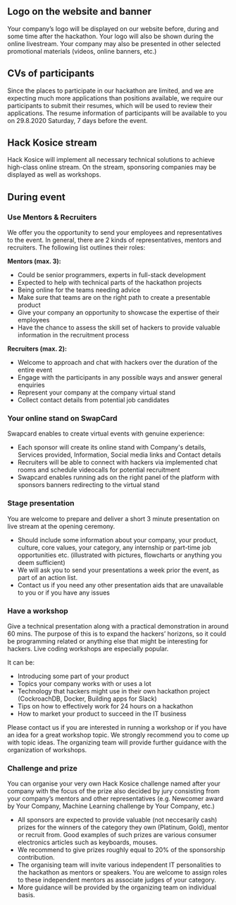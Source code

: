 ## Logo on the website and banner

Your company’s logo will be displayed on our website before, during and some time after the hackathon. Your logo will also be shown during the online livestream. Your company may also be presented in other selected promotional materials (videos, online banners, etc.)

## CVs of participants

Since the places to participate in our hackathon are limited, and we are expecting much more applications than positions available, we require our participants to submit their resumes, which will be used to review their applications. The resume information of participants will be available to you on 29.8.2020 Saturday, 7 days before the event.

## Hack Kosice stream

Hack Kosice will implement all necessary technical solutions to achieve high-class online stream. On the stream, sponsoring companies may be displayed as well as workshops.

## During event

### Use Mentors & Recruiters

We offer you the opportunity to send your employees and representatives to the event. In general, there are 2 kinds of representatives, mentors and recruiters. The following list outlines their roles:

**Mentors (max. 3):**

- Could be senior programmers, experts in full-stack development
- Expected to help with technical parts of the hackathon projects
- Being online for the teams needing advice
- Make sure that teams are on the right path to create a presentable product
- Give your company an opportunity to showcase the expertise of their employees
- Have the chance to assess the skill set of hackers to provide valuable information in the recruitment process

**Recruiters (max. 2):**

- Welcome to approach and chat with hackers over the duration of the entire event
- Engage with the participants in any possible ways and answer general enquiries
- Represent your company at the company virtual stand
- Collect contact details from potential job candidates

### Your online stand on SwapCard

Swapcard enables to create virtual events with genuine experience:

- Each sponsor will create its online stand with Company's details, Services provided, Information, Social media links and Contact details
- Recruiters will be able to connect with hackers via implemented chat rooms and schedule videocalls for potential recruitment
- Swapcard enables running ads on the right panel of the platform with sponsors banners redirecting to the virtual stand

### Stage presentation

You are welcome to prepare and deliver a short 3 minute presentation on live stream at the opening ceremony.

- Should include some information about your company, your product, culture, core values, your category, any internship or part-time job opportunities etc. (illustrated with pictures, flowcharts or anything you deem sufficient)
- We will ask you to send your presentations a week prior the event, as part of an action list.
- Contact us if you need any other presentation aids that are unavailable to you or if you have any issues

### Have a workshop

Give a technical presentation along with a practical demonstration in around 60 mins. The purpose of this is to expand the hackers’ horizons, so it could be programming related or anything else that might be interesting for hackers. Live coding workshops are especially popular.

It can be:

- Introducing some part of your product
- Topics your company works with or uses a lot
- Technology that hackers might use in their own hackathon project (CockroachDB, Docker, Building apps for Slack)
- Tips on how to effectively work for 24 hours on a hackathon
- How to market your product to succeed in the IT business

Please contact us if you are interested in running a workshop or if you have an idea for a great workshop topic. We strongly recommend you to come up with topic ideas. The organizing team will provide further guidance with the organization of workshops.

### Challenge and prize

You can organise your very own Hack Kosice challenge named after your company with the focus of the prize also decided by jury consisting from your company’s mentors and other representatives (e.g. Newcomer award by Your Company, Machine Learning challenge by Your Company, etc.)

- All sponsors are expected to provide valuable (not neccesarily cash) prizes for the winners of the category they own (Platinum, Gold), mentor or recruit from. Good examples of such prizes are various consumer electronics articles such as keyboards, mouses.
- We recommend to give prizes roughly equal to 20% of the sponsorship contribution.
- The organising team will invite various independent IT personalities to the hackathon as mentors or speakers. You are welcome to assign roles to these independent mentors as associate judges of your category.
- More guidance will be provided by the organizing team on individual basis.
